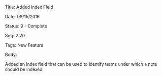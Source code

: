 Title:  Added Index Field

Date:   08/15/2016

Status: 9 - Complete

Seq:    2.20

Tags:   New Feature

Body:   
 
Added an Index field that can be used to identify terms under which a note should be indexed.


